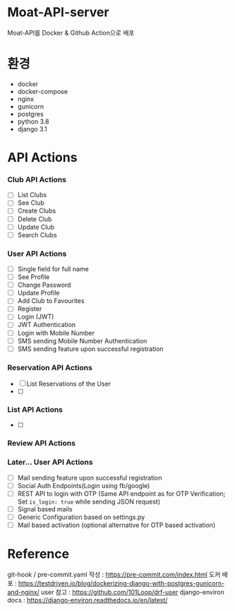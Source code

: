 # Moat-API-server

Moat-API를 Docker & Github Action으로 배포

# 환경

- docker
- docker-compose
- nginx
- gunicorn
- postgres
- python 3.8
- django 3.1

# API Actions

### Club API Actions

- [ ] List Clubs
- [ ] See Club
- [ ] Create Clubs
- [ ] Delete Club
- [ ] Update Club
- [ ] Search Clubs

### User API Actions
- [ ] Single field for full name
- [ ] See Profile
- [ ] Change Password
- [ ] Update Profile
- [ ] Add Club to Favourites
- [ ] Register
- [ ] Login (JWT)
- [ ] JWT Authentication
- [ ] Login with Mobile Number
- [ ] SMS sending Mobile Number Authentication
- [ ] SMS sending feature upon successful registration

### Reservation API Actions
- [ ] List Reservations of the User
- [ ]

### List API Actions
- [ ]

### Review API Actions

### Later... User API Actions
- [ ] Mail sending feature upon successful registration
- [ ] Social Auth Endpoints(Login using fb/google)
- [ ] REST API to login with OTP (Same API endpoint as for OTP Verification; Set
      `is_login: true` while sending JSON request)
- [ ] Signal based mails
- [ ] Generic Configuration based on settings.py
- [ ] Mail based activation (optional alternative for OTP based activation)

# Reference

git-hook / pre-commit.yaml 작성 : https://pre-commit.com/index.html
도커 배포 : https://testdriven.io/blog/dockerizing-django-with-postgres-gunicorn-and-nginx/
user 참고 : https://github.com/101Loop/drf-user
django-environ docs : https://django-environ.readthedocs.io/en/latest/
